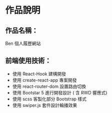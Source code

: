 # 作品說明

## 作品名稱：
Ben 個人履歷網站

## 前端使用技術：
- 使用 React-Hook 建構開發
- 使用 create-react-app 專案開發
- 使用 react-router-dom 設置路由切換
- 使用 Bootstar 5 進行開發設計 ( 含 RWD 響應式)
- 使用 scss 客製化部分 Bootstrap 樣式
- 使用 swiper.js 套件設計輪播效果